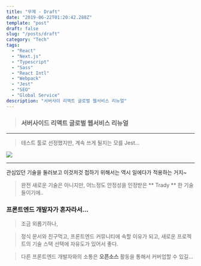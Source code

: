 ```yaml
---
title: "무제 - Draft"
date: "2019-06-22T01:20:42.288Z"
template: "post"
draft: false
slug: "/posts/draft"
category: "Tech"
tags:
  - "React"
  - "Next.js"
  - "Typescript"
  - "Sass"
  - "React Intl"
  - "Webpack"
  - "Jest"
  - "SEO"
  - "Global Service"
description: "서버사이 리액트 글로벌 웹서비스 리뉴얼"
---
```


> ### 서버사이드 리액트 글로벌 웹서비스 리뉴얼

---

> 테스트 툴로 선정했지만, 계속 쓰게 될지는 모를 Jest...

![](/images/2019-06-21/jest-logo.png)

---

관심있던 기술을 둘러보고 이것저것 접하기 위해서는 역시 일에다가 적용하는 거지~

> 완전 새로운 기술은 아니지만, 어느정도 안정성을 인정받은 ** Trady ** 한 기술들이기에..


### 프론트엔드 개발자가 혼자라서...

> 조금 외롭기하나,

> 정식 문서와 친구먹고, 프론트엔드 커뮤니티에 속할 이유가 되고,
> 새로운 프로젝트의 기술 스택 선택에 자유도가 있어서 좋다.

> 다른 프론트엔드 개발자와의 소통은 **오픈소스** 활동을 통해서 커버업할 수 있길...




